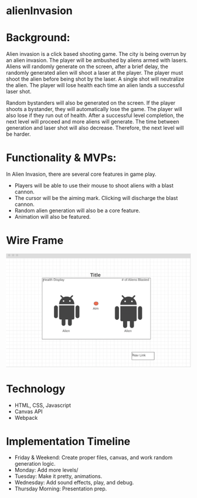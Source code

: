 # alienInvasion
# Background:

Alien invasion is a click based shooting game. The city is being overrun by an alien invasion. The player will be ambushed by aliens armed with lasers. Aliens will randomly generate on the screen, after a brief delay, the randomly generated alien will shoot a laser at the player. The player must shoot the alien before being shot by the laser. A single shot will neutralize the alien. The player will lose health each time an alien lands a successful laser shot. 

Random bystanders will also be generated on the screen. If the player shoots a bystander, they will automatically lose the game. The player will also lose if they run out of health. After a successful level completion, the next level will proceed and more aliens will generate. The time between generation and laser shot will also decrease. Therefore, the next level will be harder.

# Functionality & MVPs:

In Alien Invasion, there are several core features in game play. 
* Players will be able to use their mouse to shoot aliens with a blast cannon. 
* The cursor will be the aiming mark. Clicking will discharge the blast cannon. 
* Random alien generation will also be a core feature. 
* Animation will also be featured.

# Wire Frame

<img src = "wire.png">

# Technology

* HTML, CSS, Javascript
* Canvas API
* Webpack

# Implementation Timeline

* Friday & Weekend: Create proper files, canvas, and work random generation logic.
* Monday: Add more levels/
* Tuesday: Make it pretty, animations.
* Wednesday: Add sound effects, play, and debug.
* Thursday Morning: Presentation prep.

